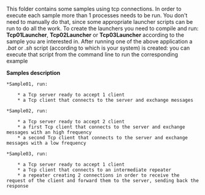 This folder contains some samples using tcp connections.
In order to execute each sample more than 1 processes needs to be run.
You don't need to manually do that, since some appropriate launcher scripts
can be run to do all the work. To create the launchers you need to compile and run:
**Tcp01Launcher**, **Tcp02Launcher** or **Tcp03Launcher**
according to the sample you are interested in.
After running one of the above application a *.bat* or *.sh* script (according to
which is your system) is created: you can execute that script from the command line
to run the corresponding example

**Samples description**

	*Sample01, run:
	
		* a Tcp server ready to accept 1 client
		* a Tcp client that connects to the server and exchange messages
		
	*Sample02, run:
	
		* a Tcp server ready to accept 2 client
		* a first Tcp client that connects to the server and exchange messages with an high frequency
		* a second Tcp client that connects to the server and exchange messages with a low frequency

	*Sample03, run:
	
		* a Tcp server ready to accept 1 client
		* a Tcp client that connects to an intermediate repeater
		* a repeater creating 2 connections in order to receive the request of the client and forward them to the server, sending back the response
